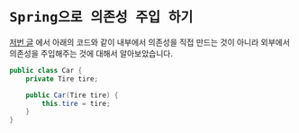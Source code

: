 # `Spring으로 의존성 주입 하기`

[저번 글]() 에서 아래의 코드와 같이 내부에서 의존성을 직접 만드는 것이 아니라 외부에서 의존성을 주입해주는 것에 대해서 알아보았습니다. 

```java
public class Car {
    private Tire tire;

    public Car(Tire tire) {
        this.tire = tire;
    }
}
```


